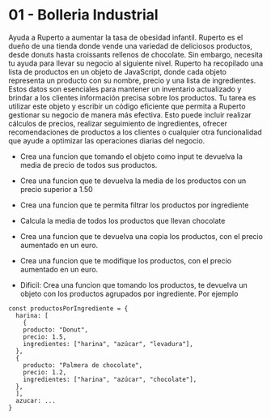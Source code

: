 # 01 - Bolleria Industrial

Ayuda a Ruperto a aumentar la tasa de obesidad infantil. Ruperto es el dueño de una tienda donde vende una variedad de deliciosos productos, desde donuts hasta croissants rellenos de chocolate. Sin embargo, necesita tu ayuda para llevar su negocio al siguiente nivel.
Ruperto ha recopilado una lista de productos en un objeto de JavaScript, donde cada objeto representa un producto con su nombre, precio y una lista de ingredientes. Estos datos son esenciales para mantener un inventario actualizado y brindar a los clientes información precisa sobre los productos.
Tu tarea es utilizar este objeto y escribir un código eficiente que permita a Ruperto gestionar su negocio de manera más efectiva. Esto puede incluir realizar cálculos de precios, realizar seguimiento de ingredientes, ofrecer recomendaciones de productos a los clientes o cualquier otra funcionalidad que ayude a optimizar las operaciones diarias del negocio.

- Crea una funcion que tomando el objeto como input te devuelva la media de precio de todos sus productos.
- Crea una funcion que te devuelva la media de los productos con un precio superior a 1.50
- Crea una funcion que te permita filtrar los productos por ingrediente
- Calcula la media de todos los productos que llevan chocolate
- Crea una funcion que te devuelva una copia los productos, con el precio aumentado en un euro.
- Crea una funcion que te modifique los productos, con el precio aumentado en un euro.

- Dificil: Crea una funcion que tomando los productos, te devuelva un objeto con los productos agrupados por ingrediente. Por ejemplo
```
const productosPorIngrediente = {
  harina: [
    {
    producto: "Donut",
    precio: 1.5,
    ingredientes: ["harina", "azúcar", "levadura"],
  },
  {
    producto: "Palmera de chocolate",
    precio: 1.2,
    ingredientes: ["harina", "azúcar", "chocolate"],
  },
  ],
  azucar: ...
}
```
